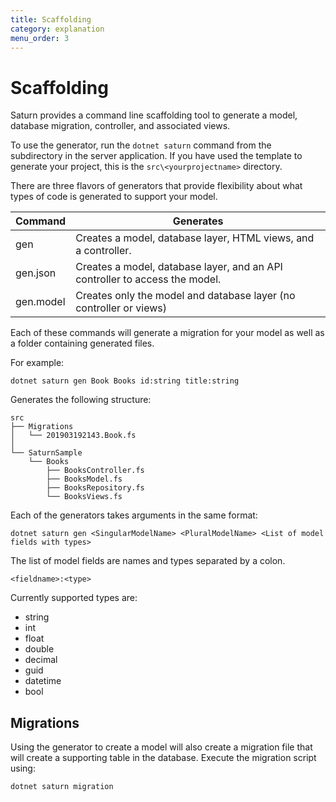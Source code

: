 ```yaml
---
title: Scaffolding
category: explanation
menu_order: 3
---
```


# Scaffolding

Saturn provides a command line scaffolding tool to generate a model, database migration, controller, and associated views.

To use the generator, run the `dotnet saturn` command from the subdirectory in the server application.  If you have used the template to generate your project, this is the `src\<yourprojectname>` directory.

There are three flavors of generators that provide flexibility about what types of code is generated to support your model.

| Command      |  Generates                                                                     |
|--------------|--------------------------------------------------------------------------------|
| gen          | Creates a model, database layer, HTML views, and a controller.                 |
| gen.json     | Creates a model, database layer, and an API controller to access the model.    |
| gen.model    | Creates only the model and database layer (no controller or views)             |

Each of these commands will generate a migration for your model as well as a folder containing generated files.

For example:

`dotnet saturn gen Book Books id:string title:string`

Generates the following structure:

```
src
├── Migrations
│   └── 201903192143.Book.fs
│
└── SaturnSample
    └── Books
        ├── BooksController.fs
        ├── BooksModel.fs
        ├── BooksRepository.fs
        └── BooksViews.fs
```

Each of the generators takes arguments in the same format:

`dotnet saturn gen <SingularModelName> <PluralModelName> <List of model fields with types>`

The list of model fields are names and types separated by a colon.

`<fieldname>:<type>`

Currently supported types are:

* string
* int
* float
* double
* decimal
* guid
* datetime
* bool

## Migrations

Using the generator to create a model will also create a migration file that will create a supporting table in the database. Execute the migration script using:

`dotnet saturn migration`